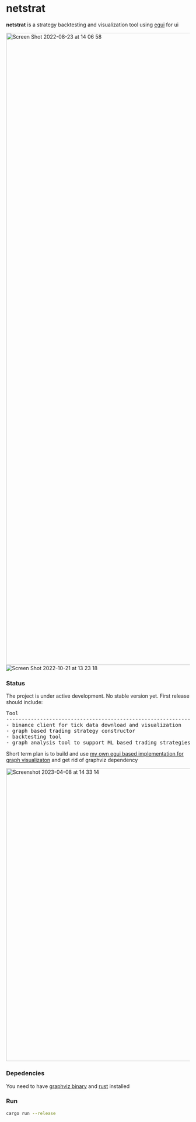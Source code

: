 # netstrat
**netstrat** is a strategy backtesting and visualization tool using [egui](https://github.com/emilk/egui) for ui

<img width="1728" alt="Screen Shot 2022-08-23 at 14 06 58" src="https://user-images.githubusercontent.com/32969427/186132111-9bce80c2-fe13-4208-9d02-2ede064d5ed5.png">

<img alt="Screen Shot 2022-10-21 at 13 23 18" src="https://user-images.githubusercontent.com/32969427/197162032-ba3efb31-af82-4f41-ad0b-25de5bc4834e.png">

### Status
The project is under active development. No stable version yet. First release should include:

<pre>
Tool                                                          Completion
------------------------------------------------------------+------------
- binance client for tick data download and visualization   |   90%
- graph based trading strategy constructor                  |   10%
- backtesting tool                                          |    0%
- graph analysis tool to support ML based trading strategies|   40%
</pre>
Short term plan is to build and use [my own egui based implementation for graph visualizaton](https://github.com/blitzarx1/egui_graphs) and get rid of graphviz dependency

<img width="801" alt="Screenshot 2023-04-08 at 14 33 14" src="https://user-images.githubusercontent.com/32969427/230716665-b86ac6c5-b94f-4354-85c8-5d55dd3d380f.png">

### Depedencies
You need to have [graphviz binary](https://graphviz.org/download/) and [rust](https://rustup.rs/) installed

### Run
```bash
cargo run --release
```
